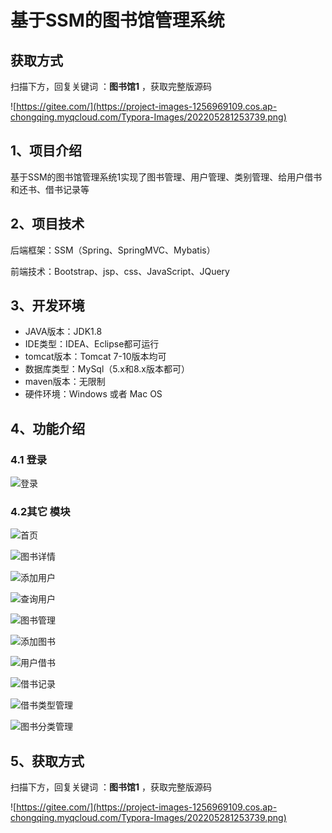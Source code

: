 # 基于SSM的图书馆管理系统

## 获取方式

扫描下方，回复关键词  ：**图书馆1** ，获取完整版源码

![https://gitee.com/](https://project-images-1256969109.cos.ap-chongqing.myqcloud.com/Typora-Images/202205281253739.png)

## 1、项目介绍

基于SSM的图书馆管理系统1实现了图书管理、用户管理、类别管理、给用户借书和还书、借书记录等


## 2、项目技术

后端框架：SSM（Spring、SpringMVC、Mybatis）

前端技术：Bootstrap、jsp、css、JavaScript、JQuery

## 3、开发环境

- JAVA版本：JDK1.8
- IDE类型：IDEA、Eclipse都可运行
- tomcat版本：Tomcat 7-10版本均可
- 数据库类型：MySql（5.x和8.x版本都可） 
- maven版本：无限制
- 硬件环境：Windows 或者 Mac OS


## 4、功能介绍

### 4.1 登录

![登录](https://project-images-1256969109.cos.ap-chongqing.myqcloud.com/Typora-Images/202208111051486.jpg)

### 4.2其它 模块

![首页](https://project-images-1256969109.cos.ap-chongqing.myqcloud.com/Typora-Images/202208111052440.jpg)

![图书详情](https://project-images-1256969109.cos.ap-chongqing.myqcloud.com/Typora-Images/202208111052893.jpg)

![添加用户](https://project-images-1256969109.cos.ap-chongqing.myqcloud.com/Typora-Images/202208111052598.jpg)

![查询用户](https://project-images-1256969109.cos.ap-chongqing.myqcloud.com/Typora-Images/202208111052217.jpg)

![图书管理](https://project-images-1256969109.cos.ap-chongqing.myqcloud.com/Typora-Images/202208111052618.jpg)

![添加图书](https://project-images-1256969109.cos.ap-chongqing.myqcloud.com/Typora-Images/202208111052190.jpg)

![用户借书](https://project-images-1256969109.cos.ap-chongqing.myqcloud.com/Typora-Images/202208111052294.jpg)

![借书记录](https://project-images-1256969109.cos.ap-chongqing.myqcloud.com/Typora-Images/202208111052116.jpg)

![借书类型管理](https://project-images-1256969109.cos.ap-chongqing.myqcloud.com/Typora-Images/202208111052168.jpg)

![图书分类管理](https://project-images-1256969109.cos.ap-chongqing.myqcloud.com/Typora-Images/202208111052293.jpg)

## 5、获取方式

扫描下方，回复关键词  ：**图书馆1** ，获取完整版源码



![https://gitee.com/](https://project-images-1256969109.cos.ap-chongqing.myqcloud.com/Typora-Images/202205281253739.png)

